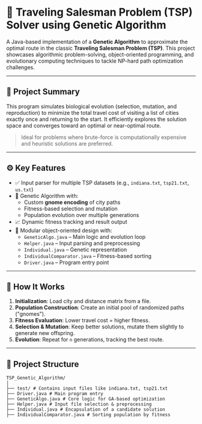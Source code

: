 # 🧬 Traveling Salesman Problem (TSP) Solver using Genetic Algorithm

A Java-based implementation of a **Genetic Algorithm** to approximate the optimal route in the classic **Traveling Salesman Problem (TSP)**. This project showcases algorithmic problem-solving, object-oriented programming, and evolutionary computing techniques to tackle NP-hard path optimization challenges.

---

## 🧠 Project Summary

This program simulates biological evolution (selection, mutation, and reproduction) to minimize the total travel cost of visiting a list of cities exactly once and returning to the start. It efficiently explores the solution space and converges toward an optimal or near-optimal route.

> Ideal for problems where brute-force is computationally expensive and heuristic solutions are preferred.

---

## ⚙️ Key Features

- ✅ Input parser for multiple TSP datasets (e.g., `indiana.txt`, `tsp21.txt`, `us.txt`)
- 🧬 Genetic Algorithm with:
  - Custom **gnome encoding** of city paths
  - Fitness-based selection and mutation
  - Population evolution over multiple generations
- 📈 Dynamic fitness tracking and result output
- 🧪 Modular object-oriented design with:
  - `GeneticAlgo.java` – Main logic and evolution loop
  - `Helper.java` – Input parsing and preprocessing
  - `Individual.java` – Genetic representation
  - `IndividualComparator.java` – Fitness-based sorting
  - `Driver.java` – Program entry point

---

## 🧬 How It Works

1. **Initialization**: Load city and distance matrix from a file.
2. **Population Construction**: Create an initial pool of randomized paths ("gnomes").
3. **Fitness Evaluation**: Lower travel cost = higher fitness.
4. **Selection & Mutation**: Keep better solutions, mutate them slightly to generate new offspring.
5. **Evolution**: Repeat for `n` generations, tracking the best route.

---

## 📂 Project Structure
```
TSP_Genetic_Algorithm/
│
├── test/ # Contains input files like indiana.txt, tsp21.txt
├── Driver.java # Main program entry
├── GeneticAlgo.java # Core logic for GA-based optimization
├── Helper.java # Input file selection & preprocessing
├── Individual.java # Encapsulation of a candidate solution
├── IndividualComparator.java # Sorting population by fitness
```
